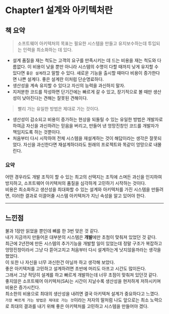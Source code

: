# Chapter1 설계와 아키텍처란

## 책 요약
> 소프트웨어 아키텍처의 목표는 필요한 시스템을 만들고 유지보수하는데 투입되는 인력을 최소화하는 데 있다.
- 설계 품질을 재는 척도는 고객의 요구를 만족시키는 데 드는 비용을 재는 척도와 다름없다. 이 비용이 낮을 뿐만 아니라 시스템의 수명이 다할 때까지 낮게 유지할 수 있다면 `좋은 설계`라고 말할 수 있다. 새로운 기능을 출시할 때마다 비용이 증가한다면 나쁜 설계다. 좋은 설계란 이처럼 단순명료하다.
- 생산성을 계속 유지할 수 있다고 자신의 능력을 과신하지 말자.
- 지저분한 코드를 작성하면 단기간에는 빠르게 갈 수 있고, 장기적으로 볼 때만 생산성이 낮아진다는 견해는 잘못된 견해이다.
> 빨리 가는 유일한 방법은 제대로 가는 것이다.
- 생산성이 감소되고 비용이 증가하는 현상을 되돌릴 수 있는 유일한 방법은 개발자로 하여금 자신을 과신하려는 믿음을 버리고, 만들어 낸 엉망진창인 코드를 개발자가 책임지도록 하는 것뿐이다.
- 처음부터 다시 시작하여 전체 시스템을 재설계하는 것이 해답이라는 생각은 잘못되었다. 자신을 과신한다면 재설계하더라도 원래의 프로젝트와 똑같이 엉망으로 내몰린다.

### 요약
어떤 경우라도 개발 조직이 할 수 있는 최고의 선택지는 조직에 스며든 과신을 인지하여 방지하고, 소프트웨어 아키텍처의 품질을 심각하게 고민하기 시작하는 것이다.  
비용은 최소화하고 생산성을 최대화할 수 있는 설계와 아키텍처를 가진 시스템을 만들려면, 이러한 결과로 이끌어줄 시스템 아키텍처가 지닌 속성을 알고 있어야 한다.

***

## 느낀점
불과 1장만 읽었을 뿐인데 뼈를 한 3번 맞은 것 같다.  
내가 지금까지 만들어온 대부분의 시스템은 **개발**에만 초첨이 맞춰져 있었던 것 같다.  
최근에 2년전에 만든 시스템의 추가기능을 개발할 일이 있었는데 정말 구조가 복잡하고 엉망진창이라서 그냥 다 뜯어고치고 처음부터 다시 설계하는게 낫지않을까라는 생각을 했었다.  
이 또한 나 자신을 너무 과신한건 아닐까 하고 생각해 보았다.  
좋은 아키텍처를 고민하고 설계하려면 초반에 머리도 아프고 시간도 많이든다.  
그래서 그냥 적당히 설계를 하고 빠르게 개발하는데 너무 초점이 맞춰져 있던것 같다.  
좋지않은 소프트웨어 아키텍처(SA)는 시간이 지날수록 생산성을 현저하게 저하시키며 비용은 증가시킨다.  
최소한의 비용으로 최대의 생산성을 내려면 결국 아키텍쳐 설계가 중요하다고 느꼈다.  
`가장 빠르게 가는 방법은 제대로 가는 것`이라는 저자의 말처럼 나도 앞으로는 최소 노력으로 최대의 결과를 내기 위해 좋은 아키텍처를 고민하고 시스템을 만들어야 겠다.
